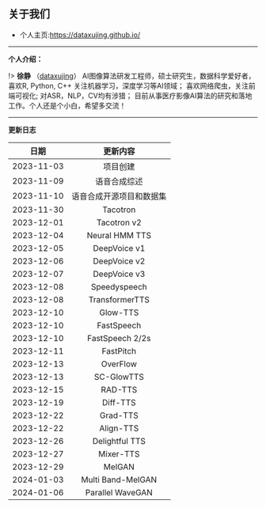 
## 关于我们

+ 个人主页:https://dataxujing.github.io/

------

**个人介绍：**

!> **徐静** （[dataxujing](https://github.com/DataXujing)） AI图像算法研发工程师，硕士研究生，数据科学爱好者，喜欢R, Python, C++ 关注机器学习，深度学习等AI领域； 喜欢网络爬虫，关注前端可视化; 对ASR，NLP，CV均有涉猎；
目前从事医疗影像AI算法的研究和落地工作。个人还是个小白，希望多交流！

------

**更新日志**

|    日期              |   更新内容                |
|:--------------------:|:-------------------------:|
|2023-11-03            |  项目创建                 |
|2023-11-09            |  语音合成综述             |
|2023-11-10            |  语音合成开源项目和数据集  |
|2023-11-30            |  Tacotron  |
|2023-12-01            |  Tacotron v2  |
|2023-12-04            |  Neural HMM TTS  |
|2023-12-05            |  DeepVoice v1  |
|2023-12-06            |  DeepVoice v2  |
|2023-12-07            |  DeepVoice v3  |
|2023-12-08            |  Speedyspeech  |
|2023-12-08            |  TransformerTTS  |
|2023-12-10            |  Glow-TTS  |
|2023-12-10            |  FastSpeech  |
|2023-12-10            |  FastSpeech 2/2s  |
|2023-12-11            |  FastPitch  |
|2023-12-13            |  OverFlow  |
|2023-12-13            |   SC-GlowTTS |
|2023-12-15            |   RAD-TTS |
|2023-12-19            |   Diff-TTS |
|2023-12-22            |   Grad-TTS |
|2023-12-22            |   Align-TTS |
|2023-12-26            |  Delightful TTS |
|2023-12-27            |  Mixer-TTS |
|2023-12-29            |  MelGAN |
|2024-01-03            |  Multi Band-MelGAN |
|2024-01-06            |  Parallel WaveGAN |



















































